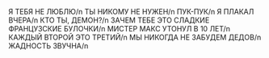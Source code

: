 Я ТЕБЯ НЕ ЛЮБЛЮ/n
ТЫ НИКОМУ НЕ НУЖЕН/n
ПУК-ПУК/n
Я ПЛАКАЛ ВЧЕРА/n
КТО ТЫ, ДЕМОН?/n
ЗАЧЕМ ТЕБЕ ЭТО СЛАДКИЕ ФРАНЦУЗСКИЕ БУЛОЧКИ/n
МИСТЕР МАКС УТОНУЛ В 10 ЛЕТ/n
КАЖДЫЙ ВТОРОЙ ЭТО ТРЕТИЙ/n
МЫ НИКОГДА НЕ ЗАБУДЕМ ДЕДОВ/n
ЖАДНОСТЬ ЗВУЧНА/n
